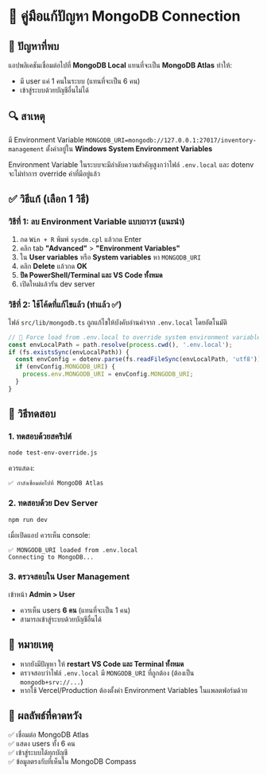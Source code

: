 # 🔧 คู่มือแก้ปัญหา MongoDB Connection

## 🚨 ปัญหาที่พบ

แอปพลิเคชันเชื่อมต่อไปที่ **MongoDB Local** แทนที่จะเป็น **MongoDB Atlas** ทำให้:
- มี user แค่ 1 คนในระบบ (แทนที่จะเป็น 6 คน)
- เข้าสู่ระบบด้วยบัญชีอื่นไม่ได้

## 🔍 สาเหตุ

มี Environment Variable `MONGODB_URI=mongodb://127.0.0.1:27017/inventory-management` 
ตั้งค่าอยู่ใน **Windows System Environment Variables** 

Environment Variable ในระบบจะมีลำดับความสำคัญสูงกว่าไฟล์ `.env.local` 
และ dotenv จะไม่ทำการ override ค่าที่มีอยู่แล้ว

## ✅ วิธีแก้ (เลือก 1 วิธี)

### วิธีที่ 1: ลบ Environment Variable แบบถาวร (แนะนำ)

1. กด `Win + R` พิมพ์ `sysdm.cpl` แล้วกด Enter
2. คลิก tab **"Advanced"** > **"Environment Variables"**
3. ใน **User variables** หรือ **System variables** หา `MONGODB_URI`
4. คลิก **Delete** แล้วกด **OK**
5. **ปิด PowerShell/Terminal และ VS Code ทั้งหมด**
6. เปิดใหม่แล้วรัน dev server

### วิธีที่ 2: ใช้โค้ดที่แก้ไขแล้ว (ทำแล้ว ✅)

ไฟล์ `src/lib/mongodb.ts` ถูกแก้ไขให้บังคับอ่านค่าจาก `.env.local` โดยอัตโนมัติ

```typescript
// 🔧 Force load from .env.local to override system environment variables
const envLocalPath = path.resolve(process.cwd(), '.env.local');
if (fs.existsSync(envLocalPath)) {
  const envConfig = dotenv.parse(fs.readFileSync(envLocalPath, 'utf8'));
  if (envConfig.MONGODB_URI) {
    process.env.MONGODB_URI = envConfig.MONGODB_URI;
  }
}
```

## 🧪 วิธีทดสอบ

### 1. ทดสอบด้วยสคริปต์

```bash
node test-env-override.js
```

ควรแสดง:
```
✅ กำลังเชื่อมต่อไปที่ MongoDB Atlas
```

### 2. ทดสอบด้วย Dev Server

```bash
npm run dev
```

เมื่อเปิดแอป ควรเห็น console:
```
✅ MONGODB_URI loaded from .env.local
Connecting to MongoDB...
```

### 3. ตรวจสอบใน User Management

เข้าหน้า **Admin > User** 
- ควรเห็น users **6 คน** (แทนที่จะเป็น 1 คน)
- สามารถเข้าสู่ระบบด้วยบัญชีอื่นได้

## 📌 หมายเหตุ

- หากยังมีปัญหา ให้ **restart VS Code และ Terminal ทั้งหมด**
- ตรวจสอบว่าไฟล์ `.env.local` มี `MONGODB_URI` ที่ถูกต้อง (ต้องเป็น `mongodb+srv://...`)
- หากใช้ Vercel/Production ต้องตั้งค่า Environment Variables ในแพลตฟอร์มด้วย

## 🎯 ผลลัพธ์ที่คาดหวัง

✅ เชื่อมต่อ MongoDB Atlas  
✅ แสดง users ทั้ง 6 คน  
✅ เข้าสู่ระบบได้ทุกบัญชี  
✅ ข้อมูลตรงกับที่เห็นใน MongoDB Compass  


